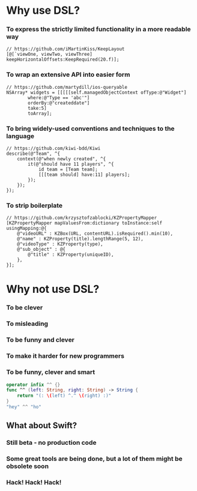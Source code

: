 # Why use DSL?

### To express the strictly limited functionality in a more readable way

	// https://github.com/iMartinKiss/KeepLayout
	[@[`viewOne, viewTwo, viewThree] keepHorizontalOffsets:KeepRequired(20.f)];

### To wrap an extensive API into easier form

	// https://github.com/martydill/ios-queryable
    NSArray* widgets = [[[[[self.managedObjectContext ofType:@"Widget"]
            where:@"Type == 'abc'"]
            orderBy:@"createddate"]
            take:5]
            toArray];

### To bring widely-used conventions and techniques to the language

    // https://github.com/kiwi-bdd/Kiwi
    describe(@"Team", ^{
        context(@"when newly created", ^{
            it(@"should have 11 players", ^{
                id team = [Team team];
                [[[team should] have:11] players];
            });
        });
    });

### To strip boilerplate

    // https://github.com/krzysztofzablocki/KZPropertyMapper
    [KZPropertyMapper mapValuesFrom:dictionary toInstance:self usingMapping:@{
        @"videoURL" : KZBox(URL, contentURL).isRequired().min(10),
        @"name" : KZProperty(title).lengthRange(5, 12),
        @"videoType" : KZProperty(type),
        @"sub_object" : @{
            @"title" : KZProperty(uniqueID),
        },
    }];



# Why not use DSL?


### To be clever

### To misleading

### To be funny and clever

### To make it harder for new programmers

### To be funny, clever and smart

```swift
operator infix ^^ {}
func ^^ (left: String, right: String) -> String {
    return "(: \(left) ^.^ \(right) :)"
}
"hey" ^^ "ho"
```


## What about Swift?

### Still beta - no production code

### Some great tools are being done, but a lot of them might be obsolete soon

### Hack! Hack! Hack!
